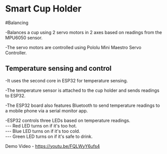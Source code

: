 # Smart Cup Holder

#Balancing

-Balances a cup using 2 servo motors in 2 axes based on readings from the MPU6050 sensor.

-The servo motors are controlled using Pololu Mini Maestro Servo Controller.

## Temperature sensing and control

-It uses the second core in ESP32 for temperature sensing.

-The temperature sensor is attached to the cup holder and sends readings to ESP32.

-The ESP32 board also features Bluetooth to send temperature readings to a mobile phone via a serial monitor app.

-ESP32 controls three LEDs based on temperature readings.\
             --- Red LED turns on if it's too hot.\
             --- Blue LED turns on if it's too cold.\
             --- Green LED turns on if it's safe to drink.

Demo Video - https://youtu.be/FQLWyY6ufs4

